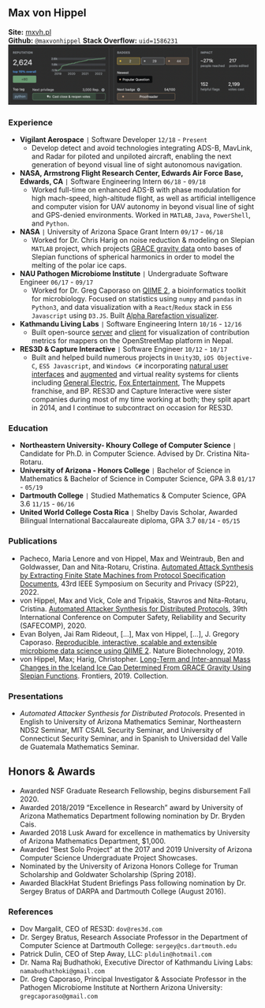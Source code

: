 
## Max von Hippel
**Site:** [mxvh.pl](http://mxvh.pl)<br>**Github:** `@maxvonhippel` 
**Stack Overflow:** `uid=1586231`
![Stack Overflow Banner](stackoverflow.png)

### Experience

* **Vigilant Aerospace** `|` Software Developer `12/18` - `Present`
	* Develop detect and avoid technologies integrating ADS-B, MavLink, and Radar for piloted and unpiloted aircraft, enabling the next generation of beyond visual line of sight autonomous navigation.
* **NASA, Armstrong Flight Research Center, Edwards Air Force Base, Edwards, CA** `|` Software Engineering Intern `06/18` - `09/18`
	* Worked full-time on enhanced ADS-B with phase modulation for high mach-speed, high-altitude flight, as well as artificial intelligence and computer vision for UAV autonomy in beyond visual line of sight and GPS-denied environments. Worked in `MATLAB`, `Java`, `PowerShell`, and `Python`.
* **NASA** `|` University of Arizona Space Grant Intern `09/17` - `06/18`
	* Worked for Dr. Chris Harig on noise reduction & modeling on Slepian `MATLAB` project, which projects [GRACE gravity data](https://grace.jpl.nasa.gov/data/get-data/) onto bases of Slepian functions of spherical harmonics in order to model the melting of the polar ice caps.
* **NAU Pathogen Microbiome Institute** `|` Undergraduate Software Engineer `06/17` - `09/17`
	* Worked for Dr. Greg Caporaso on [QIIME 2](http://qiime2.org/), a bioinformatics toolkit for microbiology.  Focused on statistics using `numpy` and `pandas` in `Python3`, and data visualization with a `React`/`Redux` stack in `ES6 Javascript` using `D3.JS`.  Built [Alpha Rarefaction visualizer](https://github.com/qiime2/q2-diversity/pull/128).
* **Kathmandu Living Labs** `|` Software Engineering Intern `10/16` - `12/16`
	* Built open-source [server](https://github.com/maxvonhippel/OSMHistoryServer) and [client](https://github.com/maxvonhippel/NepalOSMHistory) for visualization of contribution metrics for mappers on the OpenStreetMap platform in Nepal.
* **RES3D & Capture Interactive** `|` Software Engineer `10/12` - `10/17`
	* Built and helped build numerous projects in `Unity3D`, `iOS Objective-C`, `ES5 Javascript`, and `Windows C#` incorporating [natural user interfaces](https://vimeo.com/132862551) and [augmented](https://vimeo.com/194551673) and virtual reality systems for clients including [General Electric](http://mxvh.pl/GE/), [Fox Entertainment](https://www.polygon.com/2014/7/31/5946153/x-men-pacific-rim-oculus-rift-comic-con), The Muppets franchise, and BP.  RES3D and Capture Interactive were sister companies during most of my time working at both; they split apart in 2014, and I continue to subcontract on occasion for RES3D.

### Education

* **Northeastern University- Khoury College of Computer Science** `|` Candidate for Ph.D. in Computer Science.  Advised by Dr. Cristina Nita-Rotaru.
* **University of Arizona - Honors College** `|` Bachelor of Science in Mathematics & Bachelor of Science in Computer Science, GPA 3.8 `01/17` - `05/19`
* **Dartmouth College** `|` Studied Mathematics & Computer Science, GPA 3.6 `11/15` - `06/16`
* **United World College Costa Rica** `|` Shelby Davis Scholar, Awarded Bilingual International Baccalaureate diploma, GPA 3.7 `08/14` - `05/15`

### Publications

* Pacheco, Maria Lenore and von Hippel, Max and Weintraub, Ben and Goldwasser, Dan and Nita-Rotaru, Cristina.  [Automated Attack Synthesis by Extracting Finite State Machines from Protocol Specification Documents](https://github.com/RFCNLP), 43rd IEEE Symposium on Security and Privacy (SP22), 2022.
* von Hippel, Max and Vick, Cole and Tripakis, Stavros and Nita-Rotaru, Cristina. [Automated Attacker Synthesis for Distributed Protocols](https://arxiv.org/abs/2004.01220), 39th International Conference on Computer Safety, Reliability and Security (SAFECOMP), 2020.
* Evan Bolyen, Jai Ram Rideout, […], Max von Hippel, [...], J. Gregory Caporaso. [Reproducible, interactive, scalable and extensible microbiome data science using QIIME 2](https://www.nature.com/articles/s41587-019-0209-9).  Nature Biotechnology, 2019.
* von Hippel, Max; Harig, Christopher. [Long-Term and Inter-annual Mass Changes in the Iceland Ice Cap Determined From GRACE Gravity Using Slepian Functions](https://www.frontiersin.org/articles/10.3389/feart.2019.00171/full). Frontiers, 2019. Collection.

### Presentations

* _Automated Attacker Synthesis for Distributed Protocols_.  Presented in English to University of Arizona Mathematics Seminar, Northeastern NDS2 Seminar, MIT CSAIL Security Seminar, and University of Connecticut Security Seminar, and in Spanish to Universidad del Valle de Guatemala Mathematics Seminar.

## Honors & Awards

* Awarded NSF Graduate Research Fellowship, begins disbursement Fall 2020.
* Awarded 2018/2019 “Excellence in Research” award by University of Arizona Mathematics Department following nomination by Dr. Bryden Cais.
* Awarded 2018 Lusk Award for excellence in mathematics by University of Arizona Mathematics Department, $1,000.
* Awarded “Best Solo Project” at the 2017 and 2019 University of Arizona Computer Science Undergraduate Project Showcases.
* Nominated by the University of Arizona Honors College for Truman Scholarship and Goldwater Scholarship (Spring 2018).
* Awarded BlackHat Student Briefings Pass following nomination by Dr. Sergey Bratus of DARPA and Dartmouth College (August 2016).

### References

* Dov Margalit, CEO of RES3D: `dov@res3d.com`
* Dr. Sergey Bratus, Research Associate Professor in the Department of Computer Science at Dartmouth College: `sergey@cs.dartmouth.edu`
* Patrick Dulin, CEO of Step Away, LLC: `pldulin@hotmail.com`
* Dr. Nama Raj Budhathoki, Executive Director of Kathmandu Living Labs:
`namabudhathoki@gmail.com`
* Dr. Greg Caporaso, Principal Investigator & Associate Professor in the Pathogen Microbiome Institute at Northern Arizona University: `gregcaporaso@gmail.com`
